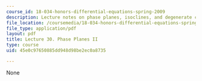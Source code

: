 ```yaml
---
course_id: 18-034-honors-differential-equations-spring-2009
description: Lecture notes on phase planes, isoclines, and degenerate cases.
file_location: /coursemedia/18-034-honors-differential-equations-spring-2009/45e0c97650885dd948d98be2ec0a8735_MIT18_034s09_lec30.pdf
file_type: application/pdf
layout: pdf
title: Lecture 30. Phase Planes II
type: course
uid: 45e0c97650885dd948d98be2ec0a8735

---
```

None